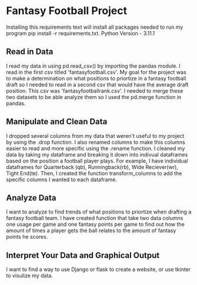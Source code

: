 # Fantasy Football Project

Installing this requirements text will install all packages needed to run my program
pip install -r requirements.txt. Python Version - 3.11.1

## Read in Data
I read my data in using pd.read_csv() by importing the pandas module. I read in the first csv titled 'fantasyfootball.csv'. My goal for the project was to make a determination on what positions to priortize in a fantasy football draft so I needed to read in a second csv that would have the average draft position. This csv was 'fantasyfootballrank.csv'. I needed to merge these two datasets to be able analyze them so I used the pd.merge function in pandas.


## Manipulate and Clean Data
I dropped several columns from my data that weren't useful to my project by using the .drop function. I also renamed columns to make this columns easier to read and more specific using the .rename function.
I cleaned my data by taking my dataframe and breaking it down into indivual dataframes based on the position a football player plays. For example, I have individual dataframes for Quarterback (qb), Runningback(rb), Wide Reciever(wr), Tight End(te). Then, I created the function transform_columns to add the specific columns I wanted to each dataframe. 


## Analyze Data
I want to analyze to find trends of what positions to priortize when drafting a fantasy football team. I have created function that take two data columns one usage per game and one fantasy points per game to find out how the amount of times a player gets the ball relates to the amount of fantasy points he scores.

## Interpret Your Data and Graphical Output

I want to find a way to use Django or flask to create a website, or use tkinter to visulize my data.